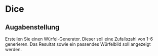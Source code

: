 # Dice

## Augabenstellung
Erstellen Sie einen Würfel-Generator. Dieser soll eine Zufallszahl von 1-6 generieren.
Das Resultat sowie ein passendes Würfelbild soll angezeigt werden. 